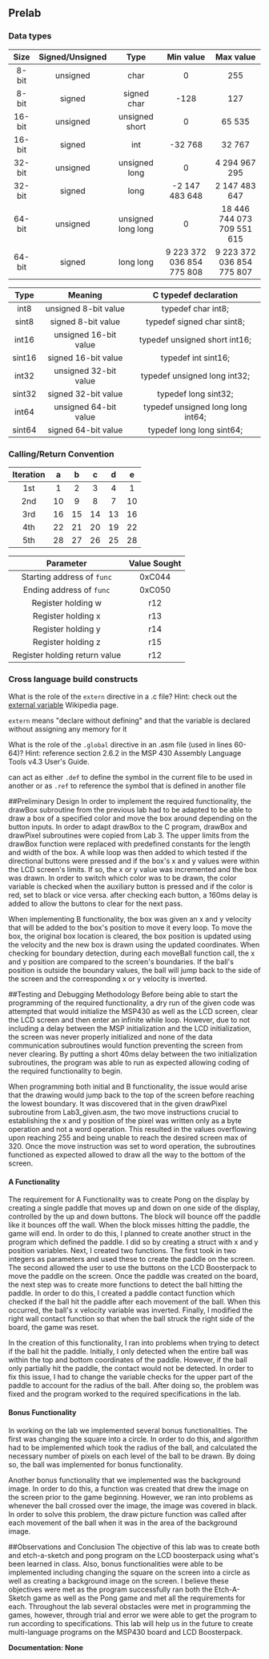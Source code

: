 ## Prelab

### Data types

| Size | Signed/Unsigned | Type | Min value | Max value |
| :---: | :---: | :---: | :---: | :---: |
| 8-bit | unsigned | char | 0| 255 |
| 8-bit | signed | signed char | -128 | 127 |
| 16-bit | unsigned | unsigned short | 0| 65 535 |
| 16-bit | signed | int | -32 768 | 32 767 |
| 32-bit | unsigned | unsigned long | 0 | 4 294 967 295 |
| 32-bit | signed | long | -2 147 483 648 | 2 147 483 647 |
| 64-bit | unsigned | unsigned long long | 0 | 18 446 744 073 709 551 615 |
| 64-bit | signed | long long | 9 223 372 036 854 775 808 | 9 223 372 036 854 775 807 |


| Type | Meaning | C typedef declaration |
| :---: | :---: | :---: |
| int8 | unsigned 8-bit value | typedef char int8; |
| sint8 | signed 8-bit value | typedef signed char sint8; |
| int16 | unsigned 16-bit value | typedef unsigned short int16;|
| sint16 | signed 16-bit value | typedef int sint16; |
| int32 | unsigned 32-bit value | typedef unsigned long int32; |
| sint32 | signed 32-bit value | typedef long sint32; |
| int64 | unsigned 64-bit value | typedef unsigned long long int64; |
| sint64 | signed 64-bit value | typedef long long sint64; |

### Calling/Return Convention

| Iteration | a | b | c | d | e |
| :---: | :---: | :---: | :---: | :---:| :---: |
| 1st | 1 | 2 | 3 | 4 | 1 | 
| 2nd | 10 | 9 | 8 | 7 | 10 | 
| 3rd | 16 | 15 | 14 | 13 | 16 | 
| 4th | 22 | 21 | 20 | 19 | 22 | 
| 5th | 28 | 27 | 26 | 25 | 28 |

| Parameter | Value Sought |
| :---: | :---: |
| Starting address of `func` | 0xC044 |
| Ending address of `func` | 0xC050 |
| Register holding w | r12 |
| Register holding x | r13 |
| Register holding y | r14 |
| Register holding z | r15|
| Register holding return value | r12 |

### Cross language build constructs

What is the role of the `extern` directive in a .c file?  Hint: check out the [external variable](http://en.wikipedia.org/wiki/External_variable) Wikipedia page.

`extern` means "declare without defining" and that the variable is declared without assigning any memory for it

What is the role of the `.global` directive in an .asm file (used in lines 60-64)?  Hint: reference section 2.6.2 in the MSP 430 Assembly Language Tools v4.3 User's Guide.

can act as either `.def` to define the symbol in the current file to be used in another or as `.ref` to reference the symbol that is defined in another file

##Preliminary Design
In order to implement the required functionality, the drawBox subroutine from the previous lab had to be adapted to be able to draw a box of a specified color and move the box around depending on the button inputs.  In order to adapt drawBox to the C program, drawBox and drawPixel subroutines were copied from Lab 3. The upper limits from the drawBox function were replaced with predefined constants for the length and width of the box.  A while loop was then added to which tested if the directional buttons were pressed and if the box's x and y values were within the LCD screen's limits.  If so, the x or y value was incremented and the box was drawn.  In order to switch which color was to be drawn, the color variable is checked when the auxiliary button is pressed and if the color is red, set to black or vice versa.  after checking each button, a 160ms delay is added to allow the buttons to clear for the next pass.

When implementing B functionality, the box was given an x and y velocity that will be added to the box's position to move it every loop.  To move the box, the original box location is cleared, the box position is updated using the velocity and the new box is drawn using the updated coordinates. When checking for boundary detection, during each moveBall function call, the x and y position are compared to the screen's boundaries.  If the ball's position is outside the boundary values, the ball will jump back to the side of the screen and the corresponding x or y velocity is inverted.

##Testing and Debugging Methodology
Before being able to start the programming of the required functionality, a dry run of the given code was attempted that would initialize the MSP430 as well as the LCD screen, clear the LCD screen and then enter an infinite while loop.  However, due to not including a delay between the MSP initialization and the LCD initialization, the screen was never properly initialized and none of the data communication subroutines would function preventing the screen from never clearing.  By putting a short 40ms delay between the two initialization subroutines, the program was able to run as expected allowing coding of the required functionality to begin.

When programming both initial and B functionality, the issue would arise that the drawing would jump back to the top of the screen before reaching the lowest boundary.  It was discovered that in the given drawPixel subroutine from Lab3_given.asm, the two move instructions crucial to establishing the x and y position of the pixel was written only as a byte operation and not a word operation.  This resulted in the values overflowing upon reaching 255 and being unable to reach the desired screen max of 320.  Once the move instruction was set to word operation, the subroutines functioned as expected allowed to draw all the way to the bottom of the screen.  

#### A Functionality

The requirement for A Functionality was to create Pong on the display by creating a single paddle that moves up and down on one side of the display, controlled by the up and down buttons. The block will bounce off the paddle like it bounces off the wall. When the block misses hitting the paddle, the game will end. In order to do this, I planned to create another struct in the program which defined the paddle. I did so by creating a struct with x and y position variables. Next, I created two functions. The first took in two integers as parameters and used these to create the paddle on the screen. The second allowed the user to use the buttons on the LCD Boosterpack to move the paddle on the screen. Once the paddle was created on the board, the next step was to create more functions to detect the ball hitting the paddle. In order to do this, I created a paddle contact function which checked if the ball hit the paddle after each movement of the ball. When this occurred, the ball's x velocity variable was inverted. Finally, I modified the right wall contact function so that when the ball struck the right side of the board, the game was reset.

In the creation of this functionality, I ran into problems when trying to detect if the ball hit the paddle. Initially, I only detected when the entire ball was within the top and bottom coordinates of the paddle. However, if the ball only partially hit the paddle, the contact would not be detected. In order to fix this issue, I had to change the variable checks for the upper part of the paddle to account for the radius of the ball. After doing so, the problem was fixed and the program worked to the required specifications in the lab.


#### Bonus Functionality

In working on the lab we implemented several bonus functionalities. The first was changing the square into a circle. In order to do this, and algorithm had to be implemented which took the radius of the ball, and calculated the necessary number of pixels on each level of the ball to be drawn. By doing so, the ball was implemented for bonus functionality.

Another bonus functionality that we implemented was the background image. In order to do this, a function was created that drew the image on the screen prior to the game beginning. However, we ran into problems as whenever the ball crossed over the image, the image was covered in black. In order to solve this problem, the draw picture function was called after each movement of the ball when it was in the area of the background image.


##Observations and Conclusion
The objective of this lab was to create both and etch-a-sketch and pong program on the LCD boosterpack using what's been learned in class. Also, bonus functionalities were able to be implemented including changing the square on the screen into a circle as well as creating a background image on the screen. I believe these objectives were met as the program successfully ran both the Etch-A-Sketch game as well as the Pong game and met all the requirements for each. Throughout the lab several obstacles were met in programming the games, however, through trial and error we were able to get the program to run according to specifications. This lab will help us in the future to create multi-language programs on the MSP430 board and LCD Boosterpack. 

**Documentation: None** 

